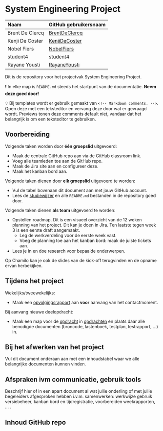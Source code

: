 # System Engineering Project

| Naam            | GitHub gebruikersnaam                             |
| :-------------- | :------------------------------------------------ |
| Brent De Clercq | [BrentDeClercq](https://github.com/BrentDeClercq) |
| Kenji De Coster | [KenjiDeCoster](https://github.com/KenjiDeCoster) |
| Nobel Fiers     | [NobelFiers](https://github.com/NobelFiers)       |
| student4        | [student4](https://github.com/student4)           |
| Rayane Yousti        | [RayaneYousti](https://github.com/RayaneYousti)           |

Dit is de repository voor het projectvak System Engineering Project.

:exclamation: In elke map is `README.md` steeds het startpunt van de documentatie. **Neem deze goed door!**

:bulb: Bij templates wordt er gebruik gemaakt van `<!-- Markdown comments. -->`. Open deze met een teksteditor en vervang deze door wat er gevraagd wordt. Previews tonen deze comments default niet, vandaar dat het belangrijk is om een teksteditor te gebruiken.

## Voorbereiding

Volgende taken worden door **één groepslid** uitgevoerd:

- Maak de centrale GitHub repo aan via de GitHub classroom link.
- Voeg alle teamleden toe aan de GitHub repo.
- Maak de Jira site aan en configureer deze.
- Maak het kanban bord aan.

Volgende taken dienen door **elk groepslid** uitgevoerd te worden:

- Vul de tabel bovenaan dit document aan met jouw GitHub account.
- Lees de [studiewijzer](./studiewijzer.md) en alle `README.md` bestanden in de repository goed door.

Volgende taken dienen **als team** uitgevoerd te worden:

- Opstellen roadmap. Dit is een visueel overzicht van de 12 weken planning van het project. Dit kan je doen in Jira. Ten laatste tegen week 3 is een eerste draft aangemaakt.
  - Leg de werkverdeling voor de eerste week vast.
  - Voeg de planning toe aan het kanban bord: maak de juiste tickets aan.
- Lees je in en doe research voor bepaalde onderwerpen.

Op Chamilo kan je ook de slides van de kick-off terugvinden en de opname ervan herbekijken.

## Tijdens het project

Wekelijks/tweewekelijks:

- Maak een [opvolgingsrapport](./analyse/README.md) aan **voor** aanvang van het contactmoment.

Bij aanvang nieuwe deelopdracht:

- Maak een map voor de [opdracht](./opdrachten/README.md) in [opdrachten](./opdrachten/) en plaats daar alle benodigde documenten (broncode, lastenboek, testplan, testrapport, ...) in.

## Bij het afwerken van het project

Vul dit document onderaan aan met een inhoudstabel waar we alle belangrijke documenten kunnen vinden.

## Afspraken ivm communicatie, gebruik tools

Beschrijf hier of in een apart document al wat jullie onderling of met jullie begeleiders afgesproken hebben i.v.m. samenwerken: werkwijze gebruik versiebeheer, kanban bord en tijdregistratie, voorbereiden weekrapporten, ... .

## Inhoud GitHub repo

<!-- Vul aan. -->
